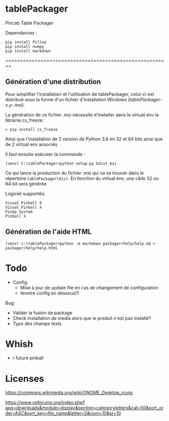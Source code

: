 # tablePackager
Pincab Table Packager

Dependances :

    pip install Pillow
    pip install numpy
    pip install markdown

    
   
========================================================

Génération d'une distribution
-----------------------------

Pour simplifier l'installation et l'utilisation de tablePackager, celui-ci 
est distribué sous la forme d'un fichier d'installation Windows (_tablePackager-x.y-<arch>.msi_).

La génération de ce fichier .msi nécessite d'installer dans le virtuel env la librairie cx_freeze:

    > pip install cx_freeze

Ainsi que l'installation de 2 version de Python 3.6 en 32 et 64 bits ainsi que de 2 virtual
env associés

Il faut ensuite exécuter la commande :
    
    (venv) C:\tablePackager>python setup.py bdist_msi
    
Ce qui lance la production du fichier .msi qui va se trouver dans le répertoire `tablePackager\dist`.
En fonction du virtual env, une cible 32 ou 64 bit sera générée
    
    
Logiciel supportés:

    Visual Pinball 9
    Visual Pinball X
    PinUp System 
    Pinball X 
   
Génération de l'aide HTML
-------------------------

    (venv) c:\tablePackager>python -m markdown packager/help/help.md > packager/help/help.html


Todo
====

- Config:
    - Mise à jour de update file en cas de changement de configuration
    - fenetre config en dessous!!!



Bug: 

- Valider la fusion de package
 - Check installation de media alors que le produit n'est pas installé?
 - Typo des champs texts

Whish
=====

- / future pinball

   

Licenses
=========

https://commons.wikimedia.org/wiki/GNOME_Desktop_icons

https://www.vpforums.org/index.php?app=downloads&module=display&section=categoryletters&cat=50&sort_order=ASC&sort_key=file_name&letter=S&num=10&st=10